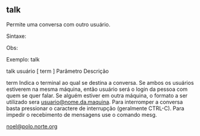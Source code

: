 ## talk

Permite uma conversa com outro usuário.

Sintaxe:

Obs:

Exemplo:
talk

talk usuário [ term ]
Parâmetro Descrição

 

term Indica o terminal ao qual se destina a conversa.
Se ambos os usuários estiverem na mesma máquina, então
usuário será o login da pessoa com quem se quer falar. Se
alguém estiver em outra máquina, o formato a ser utilizado
sera usuario@nome.da.maquina. Para interromper a
conversa basta pressionar o caractere de interrupção
(geralmente CTRL-C). Para impedir o recebimento de
mensagens use o comando mesg.

noel@polo.norte.org




